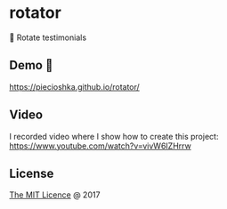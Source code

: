 # rotator

:hammer: Rotate testimonials

## Demo 🎉

<https://piecioshka.github.io/rotator/>

## Video

I recorded video where I show how to create
this project: https://www.youtube.com/watch?v=vivW6IZHrrw

## License

[The MIT Licence](http://piecioshka.mit-license.org) @ 2017
